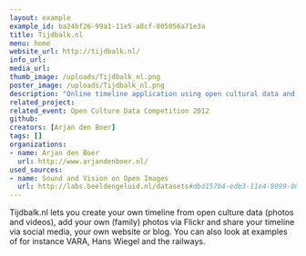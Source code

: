 ```yaml
---
layout: example
example_id: ba24bf26-99a1-11e5-a8cf-005056a71e3a
title: Tijdbalk.nl
menu: home
website_url: http://tijdbalk.nl/
info_url: 
media_url: 
thumb_image: /uploads/Tijdbalk_nl.png
poster_image: /uploads/Tijdbalk_nl.png
description: "Online timeline application using open cultural data and your own photos"
related_project: 
related_event: Open Culture Data Competition 2012
github: 
creators: [Arjan den Boer]
tags: []
organizations: 
- name: Arjan den Boer
  url: http://www.arjandenboer.nl/
used_sources: 
- name: Sound and Vision on Open Images
  url: http://labs.beeldengeluid.nl/datasets#dbd157b4-edb3-11e4-8099-005056a71e3a
---
```

<p>Tijdbalk.nl lets you create&nbsp;your own timeline from open culture data (photos and videos), add your own (family) photos via Flickr and share your timeline via social media, your own website or blog. You can also look at examples of for instance VARA, Hans Wiegel and the railways.</p>
